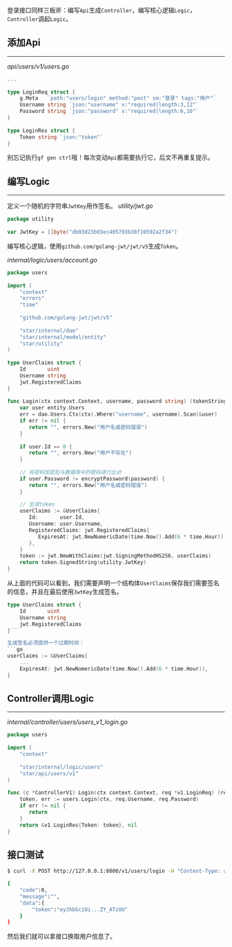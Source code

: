 登录接口同样三板斧：编写`Api`生成`Controller`，编写核心逻辑`Logic`，`Controller`调起`Logic`。
## 添加Api
---
*api/users/v1/users.go*
```go
...
  
type LoginReq struct {  
    g.Meta   `path:"users/login" method:"post" sm:"登录" tags:"用户"`  
    Username string `json:"username" v:"required|length:3,12"`  
    Password string `json:"password" v:"required|length:6,16"`  
}  
  
type LoginRes struct {  
    Token string `json:"token"`  
}
```

别忘记执行`gf gen ctrl`哦！每次变动`Api`都需要执行它，后文不再重复提示。

## 编写Logic
---
定义一个随机的字符串`JwtKey`用作签名。
*utility/jwt.go*
```go
package utility  
  
var JwtKey = []byte("db03d23b03ec405793b38f10592a2f34")
```

编写核心逻辑，使用`github.com/golang-jwt/jwt/v5`生成`Token`。

*internal/logic/users/account.go*
```go
package users  
  
import (  
    "context"  
    "errors"
    "time"  
    
    "github.com/golang-jwt/jwt/v5"
    
    "star/internal/dao"    
    "star/internal/model/entity"    
    "star/utility"
)
  
type UserClaims struct {  
    Id       uint  
    Username string  
    jwt.RegisteredClaims  
}  
  
func Login(ctx context.Context, username, password string) (tokenString string, err error) {  
    var user entity.Users  
    err = dao.Users.Ctx(ctx).Where("username", username).Scan(&user)  
    if err != nil {  
       return "", errors.New("用户名或密码错误")  
    }  
  
    if user.Id == 0 {  
       return "", errors.New("用户不存在")  
    }  
  
    // 将密码加密后与数据库中的密码进行比对  
    if user.Password != encryptPassword(password) {  
       return "", errors.New("用户名或密码错误")  
    }  
  
    // 生成token  
    userClaims := &UserClaims{  
       Id:       user.Id,  
       Username: user.Username,  
       RegisteredClaims: jwt.RegisteredClaims{  
          ExpiresAt: jwt.NewNumericDate(time.Now().Add(6 * time.Hour)),  
       },  
    }  
    token := jwt.NewWithClaims(jwt.SigningMethodHS256, userClaims)  
    return token.SignedString(utility.JwtKey)  
}
```

从上面的代码可以看到，我们需要声明一个结构体`UserClaims`保存我们需要签名的信息，并且在最后使用`JwtKey`生成签名。
```go
type UserClaims struct {  
    Id       uint  
    Username string  
    jwt.RegisteredClaims  
}```

生成签名必须提供一个过期时间：
```go
userClaims := &UserClaims{  
	...
    ExpiresAt: jwt.NewNumericDate(time.Now().Add(6 * time.Hour)),  
}  
```

## Controller调用Logic
---
*internal/controller/users/users_v1_login.go*
```go
package users  
  
import (  
    "context"  
    
    "star/internal/logic/users"  
    "star/api/users/v1"
)  
  
func (c *ControllerV1) Login(ctx context.Context, req *v1.LoginReq) (res *v1.LoginRes, err error) {  
    token, err := users.Login(ctx, req.Username, req.Password)  
    if err != nil {  
       return  
    }  
    return &v1.LoginRes{Token: token}, nil  
}
```

## 接口测试
```bash
$ curl -X POST http://127.0.0.1:8000/v1/users/login -H "Content-Type: application/json" -d "{\"username\":\"oldme\", \"password\":\"123456\"}"

{
	"code":0,
	"message":"",
	"data":{
		"token":"eyJhbGciOi...ZY_ATzOU"
	}
}
```

然后我们就可以拿接口换取用户信息了。